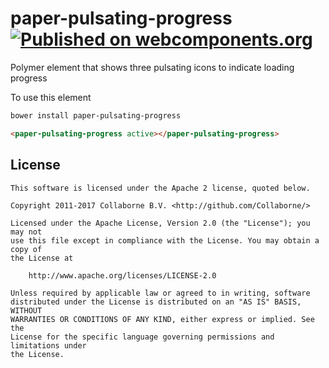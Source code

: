 # paper-pulsating-progress [![Published on webcomponents.org](https://img.shields.io/badge/webcomponents.org-published-blue.svg)](https://www.webcomponents.org/element/Collaborne/paper-pulsating-progress)
Polymer element that shows three pulsating icons to indicate loading progress

To use this element

```bash
bower install paper-pulsating-progress
```

<!--
```
<custom-element-demo>
  <template>
    <script src="../webcomponentsjs/webcomponents-lite.js"></script>
    <link rel="import" href="paper-pulsating-progress.html">
    <next-code-block></next-code-block>
  </template>
</custom-element-demo>
```
-->
```html
<paper-pulsating-progress active></paper-pulsating-progress>
```


## License

    This software is licensed under the Apache 2 license, quoted below.

    Copyright 2011-2017 Collaborne B.V. <http://github.com/Collaborne/>

    Licensed under the Apache License, Version 2.0 (the "License"); you may not
    use this file except in compliance with the License. You may obtain a copy of
    the License at

        http://www.apache.org/licenses/LICENSE-2.0

    Unless required by applicable law or agreed to in writing, software
    distributed under the License is distributed on an "AS IS" BASIS, WITHOUT
    WARRANTIES OR CONDITIONS OF ANY KIND, either express or implied. See the
    License for the specific language governing permissions and limitations under
    the License.
